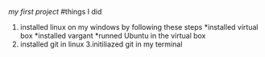 *my first project*
#things I did
1. installed linux on my windows by following these steps
*installed virtual box 
*installed vargant
*runned Ubuntu in the virtual box
2. installed git  in linux
3.initiliazed git in my terminal


